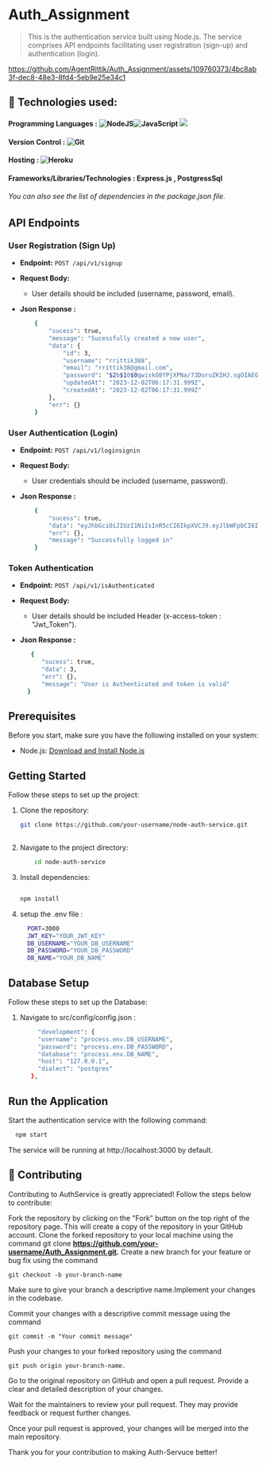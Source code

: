 # Auth_Assignment
> This is the authentication service built using Node.js. The service comprises API endpoints facilitating user registration (sign-up) and authentication (login).



https://github.com/AgentRittik/Auth_Assignment/assets/109760373/4bc8ab3f-dec8-48e3-8fd4-5eb9e25e34c1



##  🚩 Technologies used:
#### Programming Languages : <img alt="NodeJS" src="https://img.shields.io/badge/node.js-%2343853D.svg?style=for-the-badge&logo=node-dot-js&logoColor=white"/><img alt="JavaScript" src="https://img.shields.io/badge/javascript-%23323330.svg?style=for-the-badge&logo=javascript&logoColor=%23F7DF1E"/> <img src="https://img.shields.io/badge/PostgreSQL-316192?style=for-the-badge&logo=postgresql&logoColor=white">
#### Version Control : <img alt="Git" src="https://img.shields.io/badge/git-%23F05033.svg?style=for-the-badge&logo=git&logoColor=white"/>  
#### Hosting : <img alt="Heroku" src="https://img.shields.io/badge/heroku-%23430098.svg?style=for-the-badge&logo=heroku&logoColor=white"/>
####  Frameworks/Libraries/Technologies : Express.js , PostgressSql
###### You can also see the list of dependencies in the package.json file.

## API Endpoints

### User Registration (Sign Up)

- **Endpoint:** `POST /api/v1/signup`
- **Request Body:**
  - User details should be included (username, password, email).
- **Json Response :**

    ```sh
        {
            "sucess": true,
            "message": "Sucessfully created a new user",
            "data": {
                "id": 3,
                "username": "rrittik388",
                "email": "rrittik38@gmail.com",
                "password": "$2b$10$0qwiskO8YPjXPNa/73DoruZKIHJ.sgOIAEGgR/iDGVnQjUAP6NJBG",
                "updatedAt": "2023-12-02T06:17:31.999Z",
                "createdAt": "2023-12-02T06:17:31.999Z"
            },
            "err": {}
        }

### User Authentication (Login)

- **Endpoint:** `POST /api/v1/loginsignin`
- **Request Body:**
  - User credentials should be included (username, password).
- **Json Response :**

    ```sh
        {
            "sucess": true,
            "data": "eyJhbGciOiJIUzI1NiIsInR5cCI6IkpXVCJ9.eyJlbWFpbCI6InJyaXR0aWszOEBnbWFpbC5jb20iLCJpZCI6MywiaWF0IjoxNzAxNDk4MDEzLCJleHAiOjE3MDE1ODQ0MTN9.dIr_32uyymfN-4UPyEI2J17eTHjgivSoknLuNsK8D8Q",
            "err": {},
            "message": "Successfully logged in"
        }
### Token Authentication

- **Endpoint:** `POST /api/v1/isAuthenticated`
- **Request Body:**
  - User details should be included Header (x-access-token : "Jwt_Token").
- **Json Response :**

    ```sh
       {
          "sucess": true,
          "data": 3,
          "err": {},
          "message": "User is Authenticated and token is valid"
      }
    
## Prerequisites

Before you start, make sure you have the following installed on your system:

- Node.js: [Download and Install Node.js](https://nodejs.org/)

## Getting Started

Follow these steps to set up the project:

1. Clone the repository:

   ```sh
   git clone https://github.com/your-username/node-auth-service.git
  
2. Navigate to the project directory:
   
    ```sh
        cd node-auth-service
     ```
4. Install dependencies:
   
    ```sh
    
    npm install
    
    ```
5. setup the .env file :
     ```sh
       PORT=3000
       JWT_KEY="YOUR_JWT_KEY"
       DB_USERNAME="YOUR_DB_USERNAME"
       DB_PASSWORD="YOUR_DB_PASSWORD"
       DB_NAME="YOUR_DB_NAME"
    ```
## Database Setup
Follow these steps to set up the Database:

1. Navigate to src/config/config.json :
     ```sh
          "development": {
          "username": "process.env.DB_USERNAME",
          "password": "process.env.DB_PASSWORD",
          "database": "process.env.DB_NAME",
          "host": "127.0.0.1",
          "dialect": "postgres"
        },
    ```

## Run the Application
Start the authentication service with the following command:

  ```sh
    npm start
  ```
The service will be running at http://localhost:3000 by default.


## 🙌 Contributing

Contributing to AuthService is greatly appreciated! Follow the steps below to contribute:

Fork the repository by clicking on the "Fork" button on the top right of the repository page. This will create a copy of the repository in your GitHub account.
Clone the forked repository to your local machine using the command git clone **https://github.com/your-username/Auth_Assignment.git.**
Create a new branch for your feature or bug fix using the command 
```
git checkout -b your-branch-name
```
Make sure to give your branch a descriptive name.Implement your changes in the codebase.

Commit your changes with a descriptive commit message using the command  

```
git commit -m "Your commit message"
```

Push your changes to your forked repository using the command 
```
git push origin your-branch-name.
```
Go to the original repository on GitHub and open a pull request. Provide a clear and detailed description of your changes.

Wait for the maintainers to review your pull request. They may provide feedback or request further changes.

Once your pull request is approved, your changes will be merged into the main repository.

Thank you for your contribution to making Auth-Servuce better!
